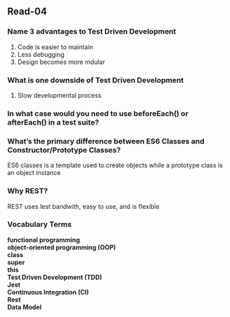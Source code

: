 
## Read-04

### Name 3 advantages to Test Driven Development
1.  Code is easier to maintain
2.  Less debugging
3.  Design becomes more mdular

### What is one downside of Test Driven Development
1. Slow developmental process

### In what case would you need to use beforeEach() or afterEach() in a test suite?

### What’s the primary difference between ES6 Classes and Constructor/Prototype Classes?
ES6 classes is a template used to create objects while a prototype class is an object instance

### Why REST?
REST uses lest bandwith, easy to use, and is flexible

### Vocabulary Terms
**functional programming**  
**object-oriented programming (OOP)**  
**class**  
**super**  
**this**  
**Test Driven Development (TDD)**  
**Jest**  
**Continuous Integration (CI)**  
**Rest**  
**Data Model**
